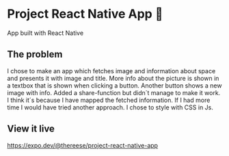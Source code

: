 # Project React Native App 📱

App built with React Native

## The problem

I chose to make an app which fetches image and information about space and presents it with image and title. More info about the picture is shown in a textbox that is shown when clicking a button. Another button shows a new image with info.
Added a share-function but didn´t manage to make it work. I think it´s because I have mapped the fetched information. If I had more time I would have tried another approach.
I chose to style with CSS in Js.

## View it live

https://expo.dev/@thereese/project-react-native-app
